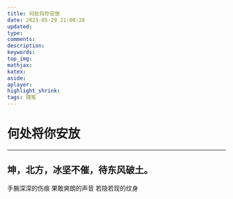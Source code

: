 ```yaml
---
title: 何处将你安放
date: 2023-05-29 21:00:28
updated:
type:
comments:
description:
keywords:
top_img:
mathjax:
katex:
aside:
aplayer:
highlight_shrink:
tags: 随笔
---
```

# 何处将你安放
---
坤，北方，冰坚不催，待东风破土。
---
手腕深深的伤痕
果敢爽朗的声音
若隐若现的纹身

